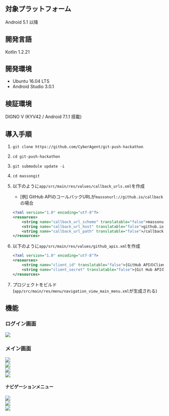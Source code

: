 ## 対象プラットフォーム
Android 5.1 以降

## 開発言語
Kotlin 1.2.21

## 開発環境
* Ubuntu 16.04 LTS
* Android Studio 3.0.1

## 検証環境
DIGNO V (KYV42 / Android 7.1.1 搭載)

## 導入手順
1. `git clone https://github.com/CyberAgent/git-push-hackathon`
1. `cd git-push-hackathon`
1. `git submodule update -i`
1. `cd massongit`
1. 以下のように`app/src/main/res/values/callback_urls.xml`を作成
    * [例] GitHub APIのコールバックURLが`massonurl://github.io/callback`の場合

   ```app/src/main/res/values/callback_urls.xml
   <?xml version="1.0" encoding="utf-8"?>
   <resources>
       <string name="callback_url_scheme" translatable="false">massonurl</string>
       <string name="callback_url_host" translatable="false">github.io</string>
       <string name="callback_url_path" translatable="false">/callback</string>
   </resources>
   ```

1. 以下のように`app/src/main/res/values/github_apis.xml`を作成
   ```app/src/main/res/values/github_apis.xml
   <?xml version="1.0" encoding="utf-8"?>
   <resources>
       <string name="client_id" translatable="false">{GitHub APIのClient ID}</string>
       <string name="client_secret" translatable="false">{Git Hub APIのClient Secret}</string>
   </resources>
   ```

1. プロジェクトをビルド  
(`app/src/main/res/menu/navigation_view_main_menu.xml`が生成される)

## 機能
### ログイン画面
![](assets/login.png)
### メイン画面 
![](assets/main_1.png)  
![](assets/main_2.png)  
![](assets/main_3.png)  
![](assets/main_4.png)
#### ナビゲーションメニュー
![](assets/navigation_view_1.png)  
![](assets/navigation_view_2.png)  
![](assets/navigation_view_3.png)
